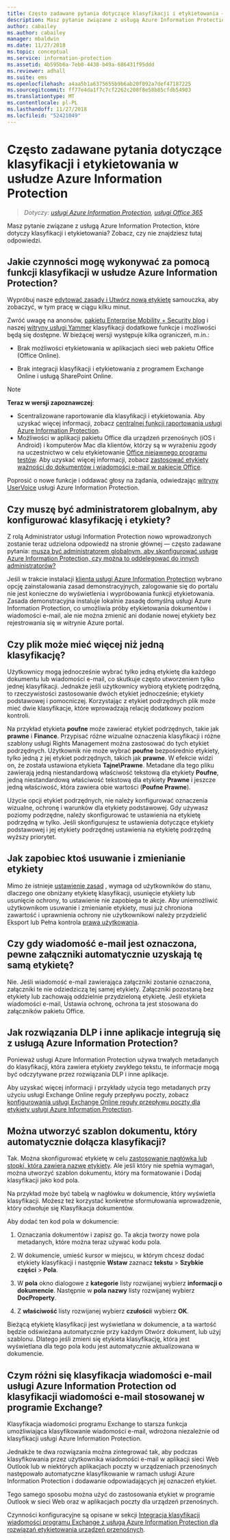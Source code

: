 ```yaml
---
title: Często zadawane pytania dotyczące klasyfikacji i etykietowania — AIP
description: Masz pytanie związane z usługą Azure Information Protection, które dotyczy klasyfikacji i etykietowania? Zobacz, czy nie znajdziesz tutaj odpowiedzi.
author: cabailey
ms.author: cabailey
manager: mbaldwin
ms.date: 11/27/2018
ms.topic: conceptual
ms.service: information-protection
ms.assetid: 4b595b6a-7eb0-4438-b49a-686431f95ddd
ms.reviewer: adhall
ms.suite: ems
ms.openlocfilehash: a4aa5b1a6375655b9b6ab20f092a7def47187225
ms.sourcegitcommit: ff77e4da1f7c7cf2262c208f8e58b85cfdb54903
ms.translationtype: MT
ms.contentlocale: pl-PL
ms.lasthandoff: 11/27/2018
ms.locfileid: "52421049"
---
```

# <a name="frequently-asked-questions-about-classification-and-labeling-in-azure-information-protection"></a>Często zadawane pytania dotyczące klasyfikacji i etykietowania w usłudze Azure Information Protection

>*Dotyczy: [usługi Azure Information Protection](https://azure.microsoft.com/pricing/details/information-protection), [usługi Office 365](http://download.microsoft.com/download/E/C/F/ECF42E71-4EC0-48FF-AA00-577AC14D5B5C/Azure_Information_Protection_licensing_datasheet_EN-US.pdf)*

Masz pytanie związane z usługą Azure Information Protection, które dotyczy klasyfikacji i etykietowania?  Zobacz, czy nie znajdziesz tutaj odpowiedzi. 

## <a name="what-can-i-do-with-the-classification-capabilities-in-azure-information-protection"></a>Jakie czynności mogę wykonywać za pomocą funkcji klasyfikacji w usłudze Azure Information Protection?

Wypróbuj nasze [edytować zasady i Utwórz nową etykietę](infoprotect-quick-start-tutorial.md) samouczka, aby zobaczyć, w tym pracę w ciągu kilku minut.

Zwróć uwagę na anonsów, [pakietu Enterprise Mobility + Security blog](https://techcommunity.microsoft.com/t5/Enterprise-Mobility-Security/bg-p/enterprisemobilityandsecurity/label-name/Azure%20Information%20Protection) i naszej [witryny usługi Yammer](https://www.yammer.com/askipteam/#/threads/inGroup?type=in_group&feedId=8652489&view=all) klasyfikacji dodatkowe funkcje i możliwości będą się dostępne. W bieżącej wersji występuje kilka ograniczeń, m.in.:

- Brak możliwości etykietowania w aplikacjach sieci web pakietu Office (Office Online).

- Brak integracji klasyfikacji i etykietowania z programem Exchange Online i usługą SharePoint Online.

> [!NOTE]
> **Teraz w wersji zapoznawczej**:
> - Scentralizowane raportowanie dla klasyfikacji i etykietowania. Aby uzyskać więcej informacji, zobacz [centralnej funkcji raportowania usługi Azure Information Protection](reports-aip.md).
> - Możliwości w aplikacji pakietu Office dla urządzeń przenośnych (iOS i Android) i komputerów Mac dla klientów, którzy są w wyrażeniu zgody na uczestnictwo w celu etykietowanie [Office niejawnego programu testów](https://support.office.com/article/what-is-office-insider-f4208185-b63a-4b68-9c7a-9a32d2411c16). Aby uzyskać więcej informacji, zobacz [zastosować etykiety ważności do dokumentów i wiadomości e-mail w pakiecie Office](https://aka.ms/officemipdocs).


Poprosić o nowe funkcje i oddawać głosy na żądania, odwiedzając [witryny UserVoice](https://msip.uservoice.com/) usługi Azure Information Protection.

## <a name="do-i-need-to-be-a-global-admin-to-configure-classification-and-labels"></a>Czy muszę być administratorem globalnym, aby konfigurować klasyfikację i etykiety?

Z rolą Administrator usługi Information Protection nowo wprowadzonych zostanie teraz udzielona odpowiedź na stronie głównej — często zadawane pytania: [muszą być administratorem globalnym, aby skonfigurować usługę Azure Information Protection, czy można to oddelegować do innych administratorów?](faqs.md#do-you-need-to-be-a-global-admin-to-configure-azure-information-protection-or-can-i-delegate-to-other-administrators)

Jeśli w trakcie instalacji [klienta usługi Azure Information Protection](https://www.microsoft.com/en-us/download/details.aspx?id=53018) wybrano opcję zainstalowania zasad demonstracyjnych, zalogowanie się do portalu nie jest konieczne do wyświetlenia i wypróbowania funkcji etykietowania. Zasada demonstracyjna instaluje lokalnie zasadę domyślną usługi Azure Information Protection, co umożliwia próby etykietowania dokumentów i wiadomości e-mail, ale nie można zmienić ani dodanie nowej etykiety bez rejestrowania się w witrynie Azure portal. 

## <a name="can-a-file-have-more-than-one-classification"></a>Czy plik może mieć więcej niż jedną klasyfikację?

Użytkownicy mogą jednocześnie wybrać tylko jedną etykietę dla każdego dokumentu lub wiadomości e-mail, co skutkuje często utworzeniem tylko jednej klasyfikacji. Jednakże jeśli użytkownicy wybiorą etykietę podrzędną, to rzeczywistości zastosowanie dwóch etykiet jednocześnie; etykiety podstawowej i pomocniczej. Korzystając z etykiet podrzędnych plik może mieć dwie klasyfikacje, które wprowadzają relację dodatkowy poziom kontroli.

Na przykład etykieta **poufne** może zawierać etykiet podrzędnych, takie jak **prawne** i **Finance**. Przypisać różne wizualne oznaczenia klasyfikacji i różne szablony usługi Rights Management można zastosować do tych etykiet podrzędnych. Użytkownik nie może wybrać **poufne** bezpośrednio etykiety, tylko jedną z jej etykiet podrzędnych, takich jak **prawne**. W efekcie widzi on, że została ustawiona etykieta **Tajne\Prawne**. Metadane dla tego pliku zawierają jedną niestandardową właściwość tekstową dla etykiety **Poufne**, jedną niestandardową właściwość tekstową dla etykiety **Prawne** i jeszcze jedną właściwość, która zawiera obie wartości (**Poufne Prawne**). 

Użycie opcji etykiet podrzędnych, nie należy konfigurować oznaczenia wizualne, ochronę i warunków dla etykiety podstawowej. Gdy używasz poziomy podrzędne, należy skonfigurować te ustawienia na etykietę podrzędną w tylko. Jeśli skonfigurujesz te ustawienia dotyczące etykiety podstawowej i jej etykiety podrzędnej ustawienia na etykietę podrzędną wyższy priorytet.

## <a name="how-do-i-prevent-somebody-from-removing-or-changing-a-label"></a>Jak zapobiec ktoś usuwanie i zmienianie etykiety

Mimo że istnieje [ustawienie zasad](configure-policy-settings.md) , wymaga od użytkowników do stanu, dlaczego one obniżany etykietę klasyfikacji, usunięcie etykiety lub usunięcie ochrony, to ustawienie nie zapobiega te akcje. Aby uniemożliwić użytkownikom usuwanie i zmienianie etykiety, musi już chroniona zawartość i uprawnienia ochrony nie użytkownikowi należy przydzielić Eksport lub Pełna kontrola [prawa użytkowania](configure-usage-rights.md). 

## <a name="when-an-email-is-labeled-do-any-attachments-automatically-get-the-same-labeling"></a>Czy gdy wiadomość e-mail jest oznaczona, pewne załączniki automatycznie uzyskają tę samą etykietę?

Nie. Jeśli wiadomość e-mail zawierająca załączniki zostanie oznaczona, załączniki te nie odziedziczą tej samej etykiety. Załączniki pozostaną bez etykiety lub zachowają oddzielnie przydzieloną etykietę. Jeśli etykieta wiadomości e-mail, Ustawia ochronę, ochrona ta jest stosowana do załączników pakietu Office.

## <a name="how-can-dlp-solutions-and-other-applications-integrate-with-azure-information-protection"></a>Jak rozwiązania DLP i inne aplikacje integrują się z usługą Azure Information Protection?

Ponieważ usługi Azure Information Protection używa trwałych metadanych do klasyfikacji, która zawiera etykiety zwykłego tekstu, te informacje mogą być odczytywane przez rozwiązania DLP i inne aplikacje. 

Aby uzyskać więcej informacji i przykłady użycia tego metadanych przy użyciu usługi Exchange Online reguły przepływu poczty, zobacz [konfigurowania usługi Exchange Online reguły przepływu poczty dla etykiety usługi Azure Information Protection](configure-exo-rules.md).

## <a name="can-i-create-a-document-template-that-automatically-includes-the-classification"></a>Można utworzyć szablon dokumentu, który automatycznie dołącza klasyfikacji?

Tak. Można skonfigurować etykietę w celu [zastosowanie nagłówka lub stopki, która zawiera nazwę etykiety](configure-policy-markings.md). Ale jeśli który nie spełnia wymagań, można utworzyć szablon dokumentu, który ma formatowanie i Dodaj klasyfikacji jako kod pola. 

Na przykład może być tabelą w nagłówku w dokumencie, który wyświetla klasyfikacji. Możesz też korzystać konkretne sformułowania wprowadzenie, który odwołuje się Klasyfikacja dokumentów.

Aby dodać ten kod pola w dokumencie:

1. Oznaczania dokumentów i zapisz go. Ta akcja tworzy nowe pola metadanych, które można teraz używać kodu pola.

2. W dokumencie, umieść kursor w miejscu, w którym chcesz dodać etykiety klasyfikacji i następnie **Wstaw** zaznacz **tekstu** > **Szybkie części**  >  **Pola**.

3. W **pola** okno dialogowe z **kategorie** listy rozwijanej wybierz **informacji o dokumencie**. Następnie w **pola nazwy** listy rozwijanej wybierz **DocProperty**.

4. Z **właściwość** listy rozwijanej wybierz **czułości**i wybierz **OK**.

Bieżącą etykietę klasyfikacji jest wyświetlana w dokumencie, a ta wartość będzie odświeżana automatycznie przy każdym Otwórz dokument, lub użyj szablonu. Dlatego jeśli zmieni się etykieta klasyfikację, która jest wyświetlana dla tego pola kodu jest automatycznie aktualizowana w dokumencie.

## <a name="how-is-azure-information-protection-classification-for-emails-different-from-exchange-message-classification"></a>Czym różni się klasyfikacja wiadomości e-mail usługi Azure Information Protection od klasyfikacji wiadomości e-mail stosowanej w programie Exchange?

Klasyfikacja wiadomości programu Exchange to starsza funkcja umożliwiająca klasyfikowanie wiadomości e-mail, wdrożona niezależnie od klasyfikacji usługi Azure Information Protection. 

Jednakże te dwa rozwiązania można zintegrować tak, aby podczas klasyfikowania przez użytkownika wiadomości e-mail w aplikacji sieci Web Outlook lub w niektórych aplikacjach poczty w urządzeniach przenośnych następowało automatyczne klasyfikowanie w ramach usługi Azure Information Protection i dodawanie odpowiadających jej oznaczeń etykiet. 

Tego samego sposobu można użyć do zastosowania etykiet w programie Outlook w sieci Web oraz w aplikacjach poczty dla urządzeń przenośnych.

Czynności konfiguracyjne są opisane w sekcji [Integracja klasyfikacji wiadomości programu Exchange z usługą Azure Information Protection dla rozwiązań etykietowania urządzeń przenośnych](./rms-client/client-admin-guide-customizations.md#integration-with-exchange-message-classification-for-a-mobile-device-labeling-solution). 



